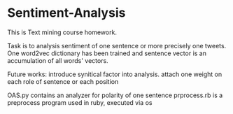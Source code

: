 # Sentiment-Analysis

This is Text mining course homework.

Task is to analysis sentiment of one sentence or more precisely one tweets. 
One word2vec dictionary has been trained and sentence vector is an accumulation of all words' vectors.

Future works: introduce synitical factor into analysis. attach one weight on each role of sentence or each position 

OAS.py contains an analyzer for polarity of one sentence
prprocess.rb is a preprocess program used in ruby, executed via os
